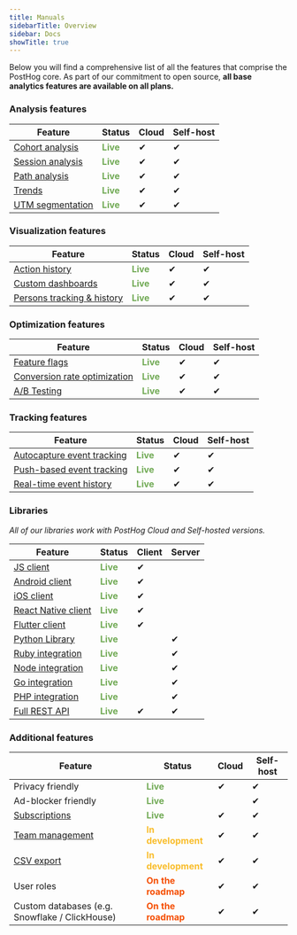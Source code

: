 ```yaml
---
title: Manuals
sidebarTitle: Overview
sidebar: Docs
showTitle: true
---
```


Below you will find a comprehensive list of all the features that comprise the PostHog core. As part of our commitment to open source, **all base analytics features are available on all plans.**

### Analysis features

| Feature                                               | Status                                       | Cloud | Self-host |
| ----------------------------------------------------- | -------------------------------------------- | ----- | ------------ |
| [Cohort analysis](/docs/user-guides/cohorts)          | <span style="color: #71AA55">**Live**</span> | ✔     | ✔            |
| [Session analysis](/docs/user-guides/sessions)        | <span style="color: #71AA55">**Live**</span> | ✔     | ✔            |
| [Path analysis](/docs/user-guides/paths)              | <span style="color: #71AA55">**Live**</span> | ✔     | ✔            |
| [Trends](/docs/user-guides/trends)                    | <span style="color: #71AA55">**Live**</span> | ✔     | ✔            |
| [UTM segmentation](/docs/user-guides/utm-segmentation)| <span style="color: #71AA55">**Live**</span> | ✔     | ✔            |

### Visualization features

| Feature                                         | Status                                       | Cloud | Self-host |
| ----------------------------------------------- | -------------------------------------------- | ----- | ------------ |
| [Action history](/docs/user-guides/actions)        | <span style="color: #71AA55">**Live**</span> | ✔     | ✔            |
| [Custom dashboards](/docs/user-guides/dashboards)  | <span style="color: #71AA55">**Live**</span> | ✔     | ✔            |
| [Persons tracking & history](/docs/user-guides/persons) | <span style="color: #71AA55">**Live**</span> | ✔     | ✔            |

### Optimization features

| Feature                                                      | Status                                                 | Cloud | Self-host |
| ------------------------------------------------------------ | ------------------------------------------------------ | ----- | ------------ |
| [Feature flags](/docs/user-guides/feature-flags)                | <span style="color: #71AA55">**Live**</span>           | ✔     | ✔            |
| [Conversion rate optimization](/docs/user-guides/funnels)       | <span style="color: #71AA55">**Live**</span>           | ✔     | ✔            |
| [A/B Testing](https://github.com/PostHog/posthog/issues/182) | <span style="color: #71AA55">**Live**</span> | ✔     | ✔            |

### Tracking features

| Feature                                                                        | Status                                       | Cloud | Self-host |
| ------------------------------------------------------------------------------ | -------------------------------------------- | ----- | ------------ |
| [Autocapture event tracking](/docs/user-guides/events#autocapture-event-tracking) | <span style="color: #71AA55">**Live**</span> | ✔     | ✔            |
| [Push-based event tracking](/docs/user-guides/events#push-based-event-tracking)   | <span style="color: #71AA55">**Live**</span> | ✔     | ✔            |
| [Real-time event history](/docs/user-guides/events#live-events)                   | <span style="color: #71AA55">**Live**</span> | ✔     | ✔            |

### Libraries

_All of our libraries work with PostHog Cloud and Self-hosted versions._

| Feature                                                            | Status                                       | Client | Server |
| ------------------------------------------------------------------ | -------------------------------------------- | ------ | ------ |
| [JS client](/docs/integrate/client/js)                     | <span style="color: #71AA55">**Live**</span> | ✔      |        |
| [Android client](/docs/integrate/client/android)           | <span style="color: #71AA55">**Live**</span> | ✔      |        |
| [iOS client](/docs/integrate/client/ios)                   | <span style="color: #71AA55">**Live**</span> | ✔      |        |
| [React Native client](/docs/integrate/client/react-native) | <span style="color: #71AA55">**Live**</span> | ✔      |        |
| [Flutter client](/docs/integrate/client/flutter)           | <span style="color: #71AA55">**Live**</span> | ✔      |        |
| [Python Library](/docs/integrate/server/python)        | <span style="color: #71AA55">**Live**</span> |        | ✔      |
| [Ruby integration](/docs/integrate/server/ruby)            | <span style="color: #71AA55">**Live**</span> |        | ✔      |
| [Node integration](/docs/integrate/server/node)            | <span style="color: #71AA55">**Live**</span> |        | ✔      |
| [Go integration](/docs/integrate/server/go)                | <span style="color: #71AA55">**Live**</span> |        | ✔      |
| [PHP integration](/docs/integrate/server/php)              | <span style="color: #71AA55">**Live**</span> |        | ✔      |
| [Full REST API](/docs/api/overview)                            | <span style="color: #71AA55">**Live**</span> | ✔      | ✔      |

### Additional features

| Feature                                                          | Status                                                 | Cloud | Self-host    |
| ---------------------------------------------------------------- | ------------------------------------------------------ | ----- | ------------ |
| Privacy friendly                                                 | <span style="color: #71AA55">**Live**</span>           | ✔     | ✔            |
| Ad-blocker friendly                                              | <span style="color: #71AA55">**Live**</span>           |       | ✔            |
| [Subscriptions](/docs/user-guides/subscriptions)                 | <span style="color: #71AA55">**Live**</span>           | ✔     | ✔            |
| [Team management](https://github.com/PostHog/posthog/issues/260) | <span style="color: #F9BD2B">**In development**</span> | ✔     | ✔            |
| [CSV export](https://github.com/PostHog/posthog/issues/724)      | <span style="color: #F9BD2B">**In development**</span> | ✔     | ✔            |
| User roles                                                       | <span style="color: #F54E00">**On the roadmap**</span> | ✔     | ✔            |
| Custom databases (e.g. Snowflake / ClickHouse)                   | <span style="color: #F54E00">**On the roadmap**</span> | ✔     | ✔            |
